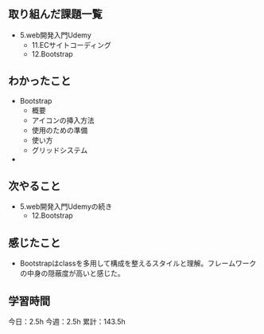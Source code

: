 ## 取り組んだ課題一覧

- 5.web開発入門Udemy
  - 11.ECサイトコーディング
  - 12.Bootstrap

## わかったこと
- Bootstrap
  - 概要
  - アイコンの挿入方法
  - 使用のための準備
  - 使い方
  - グリッドシステム
- 

## 次やること
- 5.web開発入門Udemyの続き
  - 12.Bootstrap

## 感じたこと
- Bootstrapはclassを多用して構成を整えるスタイルと理解。フレームワークの中身の隠蔽度が高いと感じた。

## 学習時間

今日：2.5h
今週：2.5h
累計：143.5h
